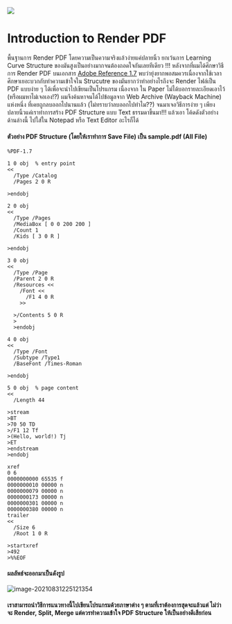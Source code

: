 <img src="https://github.com/KravitzMC/IntroductionToPDF-/blob/main/file_type_pdf_icon_130274.png"/>

#  Introduction to Render PDF 

พื้นฐานการ Render PDF โดยความเป็นความจริงแล้วง่ายแค่ปลายนิ้ว ยกเว้นการ Learning Curve Structure ของมันสูงเป็นอย่างมากจนต้องถอดใจกันเลยทีเดียว !!!
หลังจากที่ผมได้ศึกษาวิธีการ Render PDF บนเอกสาร [Adobe Reference 1.7](https://ghostscript.com/~robin/pdf_reference17.pdf)  พบว่ายุ่งยากพอสมควรเนื่องจากใช้เวลาศึกษาเยอะบวกกับทำความเข้าใจใน Strucutre ของมันยากว่าทำอย่างไรถึงจะ Render ไฟล์เป็น PDF แบบง่าย ๆ ได้เพื่อจะนำไปเขียนเป็นโปรแกรม เนื่องจาก ใน Paper ไม่ได้บอกรายละเอียดเอาไว้ (หรือผมหาไม่เจอเอง!?) ผมจึงค้นหาจนได้ไปข้อมูลจาก Web Archive (Wayback Machine) แห่งหนึ่ง ที่เคยถูกลบออกไปนานแล้ว (ไม่ทราบว่าลบออกไปทำไม??) จนมาเจอวิธีการง่าย ๆ เพียงปลายนิ้วแค่เราทำการสร้าง  PDF Structure แบบ Text ธรรมดาขึ้นมา!!! แล้วเอา โค้ดดังตัวอย่าง ด้านล่างนี้ ไปใส่ใน Notepad หรือ Text Editor อะไรก็ได้  

#### ตัวอย่าง PDF Structure  (โดยให้เราทำการ  Save File)  เป็น  sample.pdf   (All File)

```
%PDF-1.7

1 0 obj  % entry point
<<
  /Type /Catalog
  /Pages 2 0 R

>endobj

2 0 obj
<<
  /Type /Pages
  /MediaBox [ 0 0 200 200 ]
  /Count 1
  /Kids [ 3 0 R ]

>endobj

3 0 obj
<<
  /Type /Page
  /Parent 2 0 R
  /Resources <<
    /Font <<
      /F1 4 0 R 
    >>

  >/Contents 5 0 R
  >
  >endobj

4 0 obj
<<
  /Type /Font
  /Subtype /Type1
  /BaseFont /Times-Roman

>endobj

5 0 obj  % page content
<<
  /Length 44
  
>stream
>BT
>70 50 TD
>/F1 12 Tf
>(Hello, world!) Tj
>ET
>endstream
>endobj

xref
0 6
0000000000 65535 f 
0000000010 00000 n 
0000000079 00000 n 
0000000173 00000 n 
0000000301 00000 n 
0000000380 00000 n 
trailer
<<
  /Size 6
  /Root 1 0 R

>startxref
>492
>%%EOF

```

#### ผลลัพธ์จะออกมาเป็นดังรูป

![image-20210831225121354](https://github.com/KravitzMC/IntroductionToPDF-/blob/main/sample.png)

#### เราสามารถนำวิธีการแนวทางนี้ไปเขียนโปรแกรมด้วยภาษาต่าง ๆ ตามที่เราต้องการสุดจะแล้วแต่ ไม่ว่าจะ Render, Split, Merge แต่ควรทำความเข้าใจ PDF Structure ให้เป็นอย่างดีเสียก่อน
